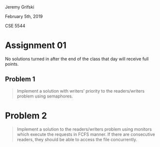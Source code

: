Jeremy Grifski

February 5th, 2019

CSE 5544

# Assignment 01

No solutions turned in after the end of the class that day will receive full
points.

## Problem 1

> Implement a solution with writers’ priority to the readers/writers problem
> using semaphores.

# Problem 2

> Implement a solution to the readers/writers problem using monitors which
> execute the requests in FCFS manner. If there are consecutive readers, they
> should be able to access the file concurrently.
